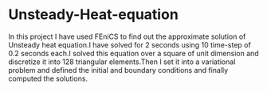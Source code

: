 # Unsteady-Heat-equation
In this project I have used FEniCS to find out the approximate solution of Unsteady heat equation.I have solved for 2 seconds using 10 time-step of 0.2 seconds each.I solved this equation over a square of unit dimension and discretize it into 128 triangular elements.Then I set it into a variational problem and defined the initial and boundary conditions and finally computed the solutions.
